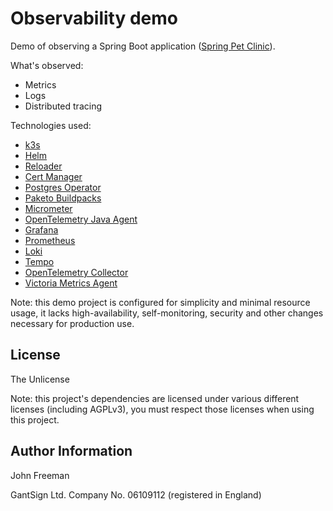 # Observability demo

Demo of observing a Spring Boot application
([Spring Pet Clinic](https://github.com/spring-projects/spring-petclinic)).

What's observed:
* Metrics
* Logs
* Distributed tracing

Technologies used:
* [k3s](https://k3s.io/)
* [Helm](https://helm.sh/)
* [Reloader](https://github.com/stakater/Reloader)
* [Cert Manager](https://cert-manager.io/)
* [Postgres Operator](https://github.com/zalando/postgres-operator)
* [Paketo Buildpacks](https://paketo.io/)
* [Micrometer](https://micrometer.io/)
* [OpenTelemetry Java Agent](https://opentelemetry.io/docs/instrumentation/java/automatic/)
* [Grafana](https://grafana.com/oss/grafana/)
* [Prometheus](https://prometheus.io/)
* [Loki](https://grafana.com/oss/loki/)
* [Tempo](https://grafana.com/oss/tempo/)
* [OpenTelemetry Collector](https://opentelemetry.io/docs/collector/)
* [Victoria Metrics Agent](https://docs.victoriametrics.com/vmagent.html)

Note: this demo project is configured for simplicity and minimal resource usage,
it lacks high-availability, self-monitoring, security and other changes
necessary for production use.

## License

The Unlicense

Note: this project's dependencies are licensed under various different licenses
(including AGPLv3), you must respect those licenses when using this project.

## Author Information

John Freeman

GantSign Ltd.
Company No. 06109112 (registered in England)
